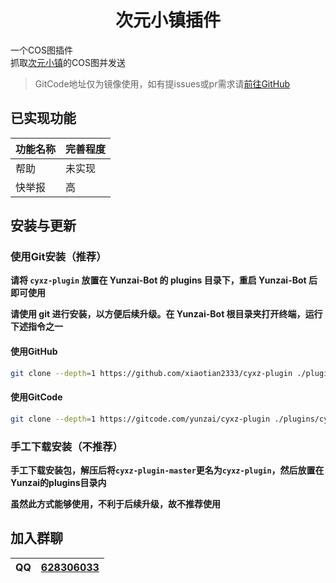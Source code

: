 # <center>次元小镇插件</center>

一个COS图插件  
抓取[次元小镇](https://dimtown.com/vipcos)的COS图并发送

> GitCode地址仅为镜像使用，如有提issues或pr需求请[前往GitHub](https://github.com/xiaotian2333/cyxz-plugin)

## 已实现功能

| 功能名称 | 完善程度 |
|--------|-----------|
| 帮助 | 未实现 |
| 快举报 | 高 |

## 安装与更新

### 使用Git安装（推荐）

**请将 `cyxz-plugin` 放置在 Yunzai-Bot 的 plugins 目录下，重启 Yunzai-Bot 后即可使用<br>**

**请使用 git 进行安装，以方便后续升级。在 Yunzai-Bot 根目录夹打开终端，运行下述指令之一<br>**

#### **使用GitHub**

``` bash
git clone --depth=1 https://github.com/xiaotian2333/cyxz-plugin ./plugins/cyxz-plugin/
```

#### **使用GitCode**

``` bash
git clone --depth=1 https://gitcode.com/yunzai/cyxz-plugin ./plugins/cyxz-plugin/
```

### 手工下载安装（不推荐）

**手工下载安装包，解压后将`cyxz-plugin-master`更名为`cyxz-plugin`，然后放置在Yunzai的plugins目录内<br>**

**虽然此方式能够使用，不利于后续升级，故不推荐使用<br>**

## 加入群聊

| QQ | [628306033](https://jq.qq.com/?k=fjSGhscz) |
|----|--------------------------------------------|

